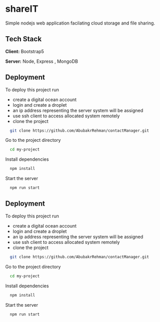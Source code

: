 
# shareIT

Simple nodejs web application facilating cloud storage and file sharing. 

## Tech Stack

**Client:** Bootstrap5

**Server:** Node, Express , MongoDB


## Deployment

To deploy this project run

- create a digital ocean account
- login and create a droplet
- an ip address representing the server system will be assigned
- use ssh client to access allocated system remotely
- clone the project

```bash
  git clone https://github.com/AbubakrRehman/contactManager.git
```

Go to the project directory

```bash
  cd my-project
```

Install dependencies

```bash
  npm install
```

Start the server

```bash
  npm run start
```




## Deployment

To deploy this project run

- create a digital ocean account
- login and create a droplet
- an ip address representing the server system will be assigned
- use ssh client to access allocated system remotely
- clone the project

```bash
  git clone https://github.com/AbubakrRehman/contactManager.git
```

Go to the project directory

```bash
  cd my-project
```

Install dependencies

```bash
  npm install
```

Start the server

```bash
  npm run start
```








